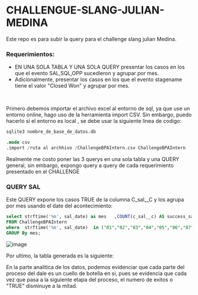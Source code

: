 # CHALLENGUE-SLANG-JULIAN-MEDINA
Este repo es para subir la query para el challenge slang julian Medina. 

### Requerimientos:

<ul>
    <li>EN UNA SOLA TABLA Y UNA SOLA QUERY presentar los casos en los que el evento SAL,SQL,OPP sucedieron y agrupar por mes.&nbsp;</li>
    <li>Adicionalmente, presentar los casos en los que el evento stagename tiene el valor &quot;Closed Won&quot; y agrupar por mes.</li>
</ul>
<p>&nbsp;</p>

Primero debemos importar el archivo excel al entorno de sql, ya que use un entorno online, hago uso de la herramienta import CSV. 
Sin embargo, puedo hacerlo si el entorno es local , se debe usar la siguiente linea de codigo:

```sql 
sqlite3 nombre_de_base_de_datos.db

.mode csv
.import /ruta al archhivo /ChallengeBPAIntern.csv ChallengeBPAIntern

```
Realmente me costo poner las 3 querys en una sola tabla y una QUERY general, sin embargo, expongo query  a query de cada requerimiento presentado en el CHALLENGE

### QUERY SAL
Este QUERY expone los casos TRUE de la columna C_sal__C y los agrupa por mes usando el date del acontecimiento: 
 
```sql 
select strftime('%m', sal_date) as mes   ,COUNT(c_sal__c) AS success_sal
FROM ChallengeBPAIntern
where  strftime('%m', sal_date)  in ("01","02","03","04","05","06","07","08","09","10","11","12") 
GROUP By mes;
```
![image](https://github.com/jmedinave/CHALLENGUE-SLANG-JULIAN-MEDINA/assets/49196705/3fe01143-3fcc-47ba-9920-f614a70a44ca)

Por ultimo, la tabla generada es la siguiente:


En la parte analitica de los datos, podemos evidenciar que cada parte del proceso del dale es un cuello de botella en si, pues se evidencia que cada vez que pasa a la siguiente etapa del proceso, el numero de exitos o "TRUE" disminuye a la mitad. 
